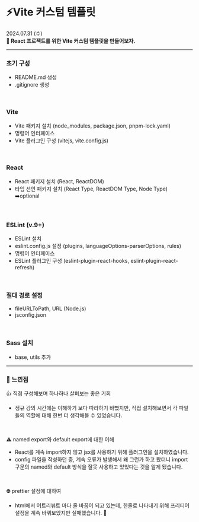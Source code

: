 # ⚡Vite 커스텀 템플릿

2024.07.31 (수)
<br>
<b>🎯 React 프로젝트를 위한 Vite 커스텀 템플릿을 만들어보자.</b>

---

### 초기 구성

- README.md 생성
- .gitignore 생성

<br>

### Vite

- Vite 패키지 설치 (node_modules, package.json, pnpm-lock.yaml)
- 명령어 인터페이스
- Vite 플러그인 구성 (vitejs, vite.config.js)

<br>

### React

- React 패키지 설치 (React, ReactDOM)
- 타입 선언 패키지 설치 (React Type, ReactDOM Type, Node Type) ➡️optional

<br>

### ESLint (v.9+)

- ESLint 설치
- eslint.config.js 설정 (plugins, languageOptions-parserOptions, rules)
- 명령어 인터페이스
- ESLint 플러그인 구성 (eslint-plugin-react-hooks, eslint-plugin-react-refresh)

<br>

### 절대 경로 설정

- fileURLToPath, URL (Node.js)
- jsconfig.json

<br>

### Sass 설치

- base, utils 추가

---

### 🚥 느낀점

👍 직접 구성해보며 하나하나 살펴보는 좋은 기회

- 정규 강의 시간에는 이해하기 보다 따라하기 바빴지만, 직접 설치해보면서 각 파일들의 역할에 대해 한번 더 생각해볼 수 있었습니다.

<br>

⚠️ named export와 default export에 대한 이해

- React를 계속 import하지 않고 jsx를 사용하기 위해 플러그인을 설치하였습니다.
- config 파일을 작성하던 중, 계속 오류가 발생해서 왜 그런가 하고 봤더니 import 구문의 named와 default 방식을 잘못 사용하고 있었다는 것을 알게 됐습니다.

<br>

⛔ prettier 설정에 대하여

- html에서 어트리뷰트 마다 줄 바꿈이 되고 있는데, 한줄로 나타내기 위해 프리티어 설정을 계속 바꿔보았지만 실패했습니다. 🥲
